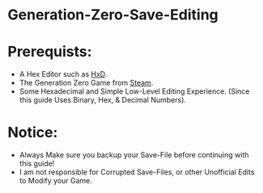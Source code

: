 # Generation-Zero-Save-Editing

# Prerequists:
- A Hex Editor such as [HxD](https://mh-nexus.de/en/downloads.php?product=HxD20).
- The Generation Zero Game from [Steam](https://store.steampowered.com/app/704270/Generation_Zero/).
- Some Hexadecimal and Simple Low-Level Editing Experience. (Since this guide Uses Binary, Hex, & Decimal Numbers).

# Notice:
- Always Make sure you backup your Save-File before continuing with this guide!
- I am not responsible for Corrupted Save-Files, or other Unofficial Edits to Modify your Game.

